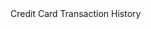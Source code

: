 <div className="row">
  <div className="col-12">
    <div className="card">
      <div className="card-header text-dark">Credit Card Transaction History</div>
      <div className="card-body">
        <div className="row">
          <div className="col-auto">
            <IconButton onClick={handleOpenDatePicker}>
              <DownloadIcon />
            </IconButton>
          </div>
          <div className={`col-auto ${!openDatePicker ? 'd-none' : ''}`}>
            <!-- Date picker component here -->
          </div>
          <div className={`col ${openDatePicker ? 'offset-md-3' : ''}`}>
            <!-- Transaction history table or content here -->
          </div>
        </div>
      </div>
    </div>
  </div>
</div>
